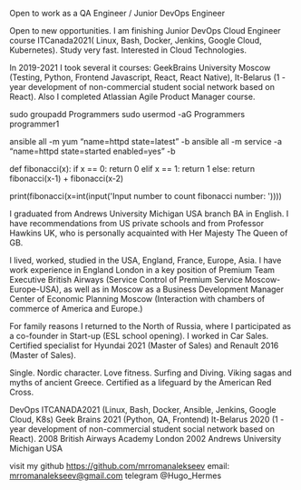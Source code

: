 Open to work as a QA Engineer / Junior DevOps Engineer 

Open to new opportunities. I am finishing Junior DevOps Cloud Engineer course ITCanada2021( Linux, Bash, Docker, Jenkins, Google Cloud, Kubernetes). Study very fast. Interested in Cloud Technologies.

In 2019-2021 I took several it courses: GeekBrains University Moscow (Testing, Python, Frontend Javascript, React, React Native), It-Belarus (1 -year development of non-commercial student social network based on React). Also I completed Atlassian Agile Product Manager course. 

sudo groupadd Programmers
sudo usermod -aG Programmers programmer1

ansible all -m yum “name=httpd state=latest” -b
ansible all -m service -a “name=httpd state=started enabled=yes” -b

def fibonacci(x):
    if x == 0:
        return 0
    elif x == 1:
        return 1
    else:
        return fibonacci(x-1) + fibonacci(x-2)
        
print(fibonacci(x=int(input('Input number to count fibonacci number: '))))

I graduated from Andrews University Michigan USA branch
BA in English. I have recommendations from US private schools and from Professor Hawkins UK, who is personally acquainted with Her Majesty The Queen of GB.

I lived, worked, studied in the USA, England, France, Europe, Asia. I have work experience in England London in a key position of Premium Team Executive British Airways (Service Control of Premium Service Moscow-Europe-USA), as well as in Moscow as a Business Development Manager Center of Economic Planning Moscow (Interaction with chambers of commerce of America and Europe.) 

For family reasons I returned to the North of Russia, where I participated as a co-founder in Start-up (ESL school opening). I worked in Car Sales. Certified specialist for Hyundai 2021 (Master of Sales) and Renault 2016 (Master of Sales).

Single. Nordic character. Love fitness. Surfing and Diving. Viking sagas and myths of ancient Greece.  Certified as a lifeguard by the American Red Cross.

DevOps ITCANADA2021 (Linux, Bash, Docker, Ansible, Jenkins, Google Cloud, K8s) 
Geek Brains 2021 (Python, QA, Frontend)
It-Belarus 2020 (1 -year development of non-commercial student social network based on React). 
2008 British Airways Academy London
2002 Andrews University Michigan USA

visit my github https://github.com/mrromanalekseev 
email: mrromanalekseev@gmail.com
telegram @Hugo_Hermes
